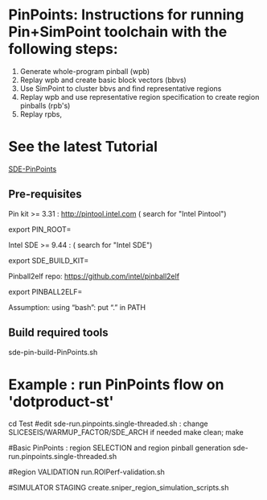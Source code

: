 # PinPoints:  Instructions for running Pin+SimPoint toolchain with the following steps:
  1. Generate whole-program pinball (wpb)
  2. Replay wpb and create basic block vectors (bbvs)
  3. Use SimPoint to cluster bbvs and find representative regions 
  4. Replay wpb and use representative region specification to create region pinballs (rpb's)
  5. Replay rpbs,

#  See the latest Tutorial 
[SDE-PinPoints](Documents/SDE-PinPoints-2024.pdf)

  
## Pre-requisites
Pin kit >= 3.31 : http://pintool.intel.com  ( search for "Intel Pintool")

export PIN_ROOT=<path to the local copy of the Pin kit >

Intel SDE  >= 9.44  :  ( search for "Intel SDE") 

export SDE_BUILD_KIT=<path to the  local copy of the SDE Kit>

Pinball2elf repo: https://github.com/intel/pinball2elf 

export PINBALL2ELF=<path to the  local clone of the pinball2elf repo>

Assumption: using “bash”:  put “.” in PATH 

## Build required tools
sde-pin-build-PinPoints.sh

# Example : run PinPoints flow on 'dotproduct-st'
cd Test
#edit sde-run.pinpoints.single-threaded.sh : change SLICESEIS/WARMUP_FACTOR/SDE_ARCH if needed
make clean; make

#Basic PinPoints : region SELECTION and region pinball generation
sde-run.pinpoints.single-threaded.sh

#Region VALIDATION
run.ROIPerf-validation.sh

#SIMULATOR STAGING
create.sniper_region_simulation_scripts.sh

